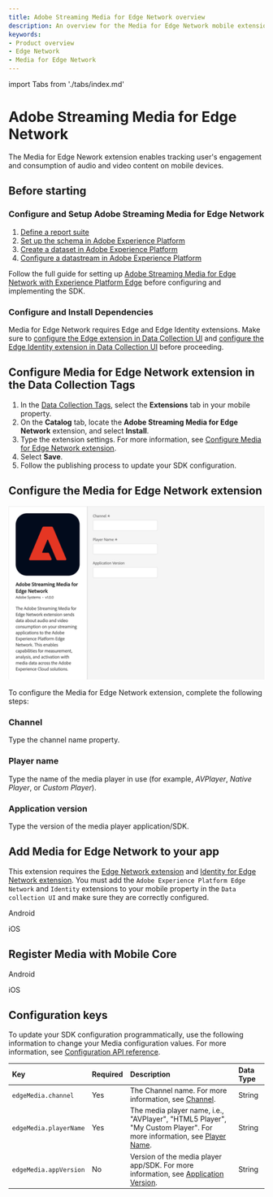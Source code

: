 ```yaml
---
title: Adobe Streaming Media for Edge Network overview
description: An overview for the Media for Edge Network mobile extension.
keywords:
- Product overview
- Edge Network
- Media for Edge Network
---
```


import Tabs from './tabs/index.md'

# Adobe Streaming Media for Edge Network

The Media for Edge Nework extension enables tracking user's engagement and consumption of audio and video content on mobile devices.

## Before starting

### Configure and Setup Adobe Streaming Media for Edge Network

1. [Define a report suite](https://experienceleague.adobe.com/docs/media-analytics/using/implementation/implementation-edge.html#define-a-report-suite)
2. [Set up the schema in Adobe Experience Platform](https://experienceleague.adobe.com/docs/media-analytics/using/implementation/implementation-edge.html#set-up-the-schema-in-adobe-experience-platform)
3. [Create a dataset in Adobe Experience Platform](https://experienceleague.adobe.com/docs/media-analytics/using/implementation/implementation-edge.html#create-a-dataset-in-adobe-experience-platform)
4. [Configure a datastream in Adobe Experience Platform](https://experienceleague.adobe.com/docs/media-analytics/using/implementation/implementation-edge.html#configure-a-datastream-in-adobe-experience-platform)

Follow the full guide for setting up [Adobe Streaming Media for Edge Network with Experience Platform Edge](https://experienceleague.adobe.com/docs/media-analytics/using/implementation/media-sdk/setup/implementation-edge.html) before configuring and implementing the SDK.

### Configure and Install Dependencies

Media for Edge Network requires Edge and Edge Identity extensions. Make sure to [configure the Edge extension in Data Collection UI](https://developer.adobe.com/client-sdks/documentation/edge-network/#configure-the-edge-network-extension-in-data-collection-ui) and [configure the Edge Identity extension in Data Collection UI](https://developer.adobe.com/client-sdks/documentation/identity-for-edge-network/#configure-the-identity-extension-in-the-data-collection-ui) before proceeding.

## Configure Media for Edge Network extension in the Data Collection Tags

1. In the [Data Collection Tags](https://experience.adobe.com/#/data-collection/tags), select the **Extensions** tab in your mobile property.
2. On the **Catalog** tab, locate the **Adobe Streaming Media for Edge Network** extension, and select **Install**.
3. Type the extension settings. For more information, see [Configure Media for Edge Network extension](#configure-the-media-for-edge-network-extension).
4. Select **Save**.
5. Follow the publishing process to update your SDK configuration.

## Configure the Media for Edge Network extension

<InlineAlert variant="info" slots="text"/>

![Adobe Streaming Media for Edge Network Extension Configuration](./assets/index/configuration.png)

To configure the Media for Edge Network extension, complete the following steps:

### Channel

Type the channel name property.

### Player name

Type the name of the media player in use (for example, _AVPlayer_, _Native Player_, or _Custom Player_).

### Application version

Type the version of the media player application/SDK.

## Add Media for Edge Network to your app

<InlineAlert variant="info" slots="text"/>

This extension requires the [Edge Network extension](../edge-network/index.md) and [Identity for Edge Network extension](../identity-for-edge-network/index.md). You must add the `Adobe Experience Platform Edge Network` and `Identity` extensions to your mobile property in the `Data collection UI` and make sure they are correctly configured.

<TabsBlock orientation="horizontal" slots="heading, content" repeat="2"/>

Android

<Tabs query="platform=android&task=add"/>

iOS

<Tabs query="platform=ios&task=add"/>

## Register Media with Mobile Core

<TabsBlock orientation="horizontal" slots="heading, content" repeat="2"/>

Android

<Tabs query="platform=android&task=register"/>

iOS

<Tabs query="platform=ios&task=register"/>

## Configuration keys

To update your SDK configuration programmatically, use the following information to change your Media configuration values. For more information, see [Configuration API reference](../../home/base-extensions/mobile-core/configuration/api-reference.md).

| Key | Required | Description | Data Type |
| :--- | :--- | :--- | :--- |
| `edgeMedia.channel` | Yes | The Channel name. For more information, see [Channel](#channel). | String |
| `edgeMedia.playerName` | Yes | The media player name, i.e., "AVPlayer", "HTML5 Player", "My Custom Player". For more information, see [Player Name](#player-name). | String |
| `edgeMedia.appVersion` | No | Version of the media player app/SDK. For more information, see [Application Version](#application-version). | String |
